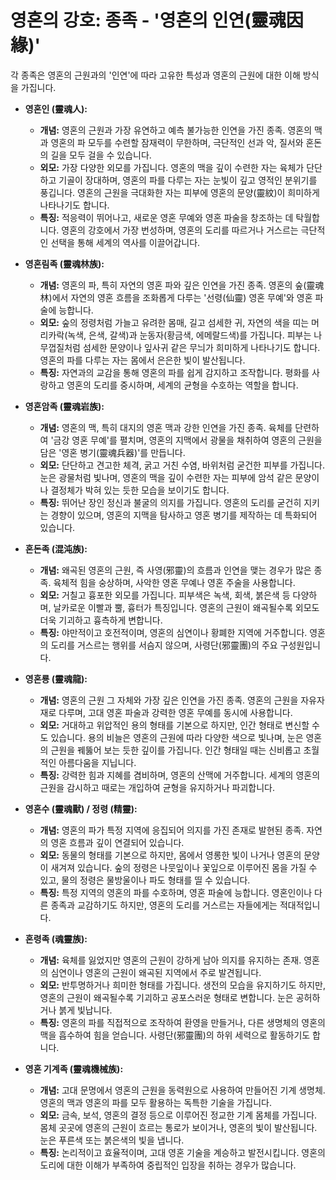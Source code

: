 # 영혼의 강호: 종족 - '영혼의 인연(靈魂因緣)'

각 종족은 영혼의 근원과의 '인연'에 따라 고유한 특성과 영혼의 근원에 대한 이해 방식을 가집니다.

*   **영혼인 (靈魂人):**
    *   **개념:** 영혼의 근원과 가장 유연하고 예측 불가능한 인연을 가진 종족. 영혼의 맥과 영혼의 파 모두를 수련할 잠재력이 무한하며, 극단적인 선과 악, 질서와 혼돈의 길을 모두 걸을 수 있습니다.
    *   **외모:** 가장 다양한 외모를 가집니다. 영혼의 맥을 깊이 수련한 자는 육체가 단단하고 기골이 장대하며, 영혼의 파를 다루는 자는 눈빛이 깊고 영적인 분위기를 풍깁니다. 영혼의 근원을 극대화한 자는 피부에 영혼의 문양(靈紋)이 희미하게 나타나기도 합니다.
    *   **특징:** 적응력이 뛰어나고, 새로운 영혼 무예와 영혼 파술을 창조하는 데 탁월합니다. 영혼의 강호에서 가장 번성하며, 영혼의 도리를 따르거나 거스르는 극단적인 선택을 통해 세계의 역사를 이끌어갑니다.

*   **영혼림족 (靈魂林族):**
    *   **개념:** 영혼의 파, 특히 자연의 영혼 파와 깊은 인연을 가진 종족. 영혼의 숲(靈魂林)에서 자연의 영혼 흐름을 조화롭게 다루는 '선령(仙靈) 영혼 무예'와 영혼 파술에 능합니다.
    *   **외모:** 숲의 정령처럼 가늘고 유려한 몸매, 길고 섬세한 귀, 자연의 색을 띠는 머리카락(녹색, 은색, 갈색)과 눈동자(황금색, 에메랄드색)를 가집니다. 피부는 나무껍질처럼 섬세한 문양이나 잎사귀 같은 무늬가 희미하게 나타나기도 합니다. 영혼의 파를 다루는 자는 몸에서 은은한 빛이 발산됩니다.
    *   **특징:** 자연과의 교감을 통해 영혼의 파를 쉽게 감지하고 조작합니다. 평화를 사랑하고 영혼의 도리를 중시하며, 세계의 균형을 수호하는 역할을 합니다.

*   **영혼암족 (靈魂岩族):**
    *   **개념:** 영혼의 맥, 특히 대지의 영혼 맥과 강한 인연을 가진 종족. 육체를 단련하여 '금강 영혼 무예'를 펼치며, 영혼의 지맥에서 광물을 채취하여 영혼의 근원을 담은 '영혼 병기(靈魂兵器)'를 만듭니다.
    *   **외모:** 단단하고 견고한 체격, 굵고 거친 수염, 바위처럼 굳건한 피부를 가집니다. 눈은 광물처럼 빛나며, 영혼의 맥을 깊이 수련한 자는 피부에 암석 같은 문양이나 결정체가 박혀 있는 듯한 모습을 보이기도 합니다.
    *   **특징:** 뛰어난 장인 정신과 불굴의 의지를 가집니다. 영혼의 도리를 굳건히 지키는 경향이 있으며, 영혼의 지맥을 탐사하고 영혼 병기를 제작하는 데 특화되어 있습니다.

*   **혼돈족 (混沌族):**
    *   **개념:** 왜곡된 영혼의 근원, 즉 사영(邪靈)의 흐름과 인연을 맺는 경우가 많은 종족. 육체적 힘을 숭상하며, 사악한 영혼 무예나 영혼 주술을 사용합니다.
    *   **외모:** 거칠고 흉포한 외모를 가집니다. 피부색은 녹색, 회색, 붉은색 등 다양하며, 날카로운 이빨과 뿔, 흉터가 특징입니다. 영혼의 근원이 왜곡될수록 외모도 더욱 기괴하고 흉측하게 변합니다.
    *   **특징:** 야만적이고 호전적이며, 영혼의 심연이나 황폐한 지역에 거주합니다. 영혼의 도리를 거스르는 행위를 서슴지 않으며, 사령단(邪靈團)의 주요 구성원입니다.

*   **영혼룡 (靈魂龍):**
    *   **개념:** 영혼의 근원 그 자체와 가장 깊은 인연을 가진 종족. 영혼의 근원을 자유자재로 다루며, 고대 영혼 파술과 강력한 영혼 무예를 동시에 사용합니다.
    *   **외모:** 거대하고 위압적인 용의 형태를 기본으로 하지만, 인간 형태로 변신할 수도 있습니다. 용의 비늘은 영혼의 근원에 따라 다양한 색으로 빛나며, 눈은 영혼의 근원을 꿰뚫어 보는 듯한 깊이를 가집니다. 인간 형태일 때는 신비롭고 초월적인 아름다움을 지닙니다.
    *   **특징:** 강력한 힘과 지혜를 겸비하며, 영혼의 산맥에 거주합니다. 세계의 영혼의 근원을 감시하고 때로는 개입하여 균형을 유지하거나 파괴합니다.

*   **영혼수 (靈魂獸) / 정령 (精靈):**
    *   **개념:** 영혼의 파가 특정 지역에 응집되어 의지를 가진 존재로 발현된 종족. 자연의 영혼 흐름과 깊이 연결되어 있습니다.
    *   **외모:** 동물의 형태를 기본으로 하지만, 몸에서 영롱한 빛이 나거나 영혼의 문양이 새겨져 있습니다. 숲의 정령은 나뭇잎이나 꽃잎으로 이루어진 몸을 가질 수 있고, 물의 정령은 물방울이나 파도 형태를 띨 수 있습니다.
    *   **특징:** 특정 지역의 영혼의 파를 수호하며, 영혼 파술에 능합니다. 영혼인이나 다른 종족과 교감하기도 하지만, 영혼의 도리를 거스르는 자들에게는 적대적입니다.

*   **혼령족 (魂靈族):**
    *   **개념:** 육체를 잃었지만 영혼의 근원이 강하게 남아 의지를 유지하는 존재. 영혼의 심연이나 영혼의 근원이 왜곡된 지역에서 주로 발견됩니다.
    *   **외모:** 반투명하거나 희미한 형태를 가집니다. 생전의 모습을 유지하기도 하지만, 영혼의 근원이 왜곡될수록 기괴하고 공포스러운 형태로 변합니다. 눈은 공허하거나 붉게 빛납니다.
    *   **특징:** 영혼의 파를 직접적으로 조작하여 환영을 만들거나, 다른 생명체의 영혼의 맥을 흡수하여 힘을 얻습니다. 사령단(邪靈團)의 하위 세력으로 활동하기도 합니다.

*   **영혼 기계족 (靈魂機械族):**
    *   **개념:** 고대 문명에서 영혼의 근원을 동력원으로 사용하여 만들어진 기계 생명체. 영혼의 맥과 영혼의 파를 모두 활용하는 독특한 기술을 가집니다.
    *   **외모:** 금속, 보석, 영혼의 결정 등으로 이루어진 정교한 기계 몸체를 가집니다. 몸체 곳곳에 영혼의 근원이 흐르는 통로가 보이거나, 영혼의 빛이 발산됩니다. 눈은 푸른색 또는 붉은색의 빛을 냅니다.
    *   **특징:** 논리적이고 효율적이며, 고대 영혼 기술을 계승하고 발전시킵니다. 영혼의 도리에 대한 이해가 부족하여 중립적인 입장을 취하는 경우가 많습니다.
